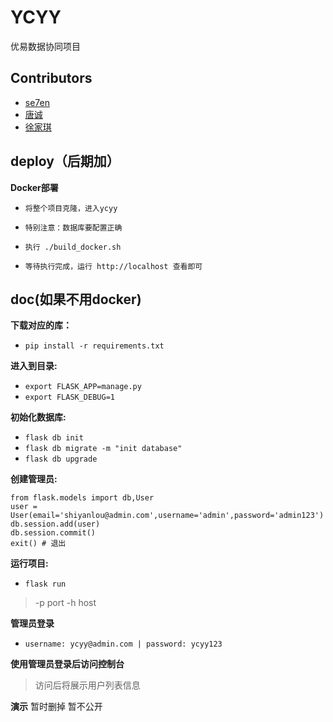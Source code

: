 # YCYY
优易数据协同项目

## Contributors

* [se7en](https://github.com/litt1eseven/Ycyy)
* [唐诚](https://github.com/woxingyiyi/Ycyy)
* [徐家琪](https://github.com/xujiaqi/Ycyy)

## deploy（后期加）
**Docker部署**

- `将整个项目克隆，进入ycyy`

- `特别注意：数据库要配置正确`

- `执行 ./build_docker.sh`

- `等待执行完成，运行 http://localhost 查看即可`

## doc(如果不用docker)
**下载对应的库：** 
- `pip install -r requirements.txt`

**进入到目录:**
- `export FLASK_APP=manage.py`
- `export FLASK_DEBUG=1`

**初始化数据库:**
- `flask db init`
- `flask db migrate -m "init database"`
- `flask db upgrade`

**创建管理员:**
```
from flask.models import db,User
user = User(email='shiyanlou@admin.com',username='admin',password='admin123')
db.session.add(user)
db.session.commit()
exit() # 退出
```

**运行项目:**
- `flask run`
>-p port
 -h host

**管理员登录**
- `username: ycyy@admin.com | password: ycyy123`

**使用管理员登录后访问控制台**
>访问后将展示用户列表信息

**演示**
暂时删掉
暂不公开
